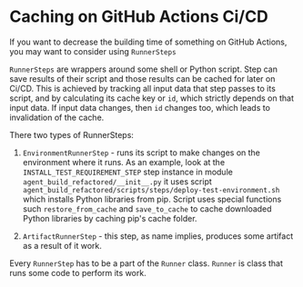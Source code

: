 # Caching on GitHub Actions Ci/CD

If you want to decrease the building time of something on GitHub Actions, you may
want to consider using `RunnerSteps`

``RunnerSteps`` are wrappers around some shell or Python script. Step can save 
results of their script and those results can be cached for later on Ci/CD. 
This is achieved by tracking all input data that step passes to its script,
and by calculating its cache key or ``id``, which strictly depends on that input 
data. If input data changes, then ``id`` changes too, which leads to invalidation 
of the cache.

There two types of RunnerSteps:
1. ``EnvironmentRunnerStep`` - runs its script to make changes on the environment where it runs.
As an example, look at the ``INSTALL_TEST_REQUIREMENT_STEP`` step instance in module 
``agent_build_refactored/__init__.py`` it uses script ``agent_build_refactored/scripts/steps/deploy-test-environment.sh``
which installs Python libraries from pip. Script uses special functions such
``restore_from_cache`` and ``save_to_cache`` to cache downloaded Python libraries by caching pip's cache folder.

2. ``ArtifactRunnerStep`` - this step, as name implies, produces some artifact as a result of it work.

Every ``RunnerStep`` has to be a part of the ``Runner`` class. ``Runner`` is class that runs some 
code to perform its work.
